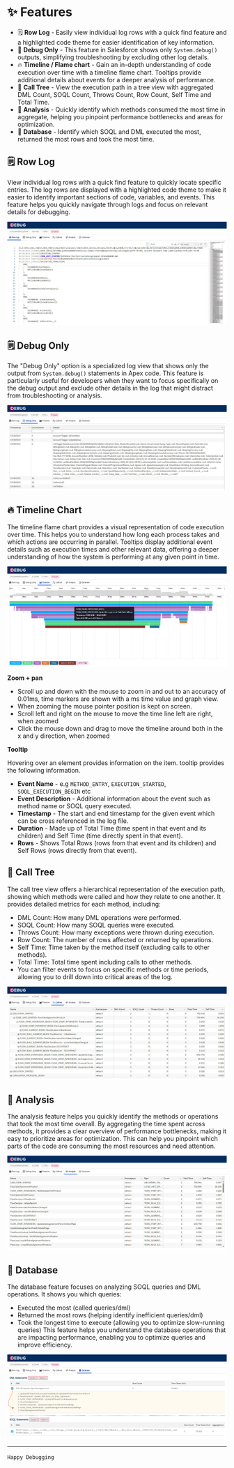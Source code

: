 # ✨ Features

- 🗒️ **Row Log** - Easily view individual log rows with a quick find feature and a highlighted code theme for easier identification of key information.
- 📝 **Debug Only** - This feature in Salesforce shows only `System.debug()` outputs, simplifying troubleshooting by excluding other log details.
- 🔥 **Timeline / Flame chart** - Gain an in-depth understanding of code execution over time with a timeline flame chart. Tooltips provide additional details about events for a deeper analysis of performance.
- 🌳 **Call Tree** - View the execution path in a tree view with aggregated DML Count, SOQL Count, Throws Count, Row Count, Self Time and Total Time.
- 🧠 **Analysis** - Quickly identify which methods consumed the most time in aggregate, helping you pinpoint performance bottlenecks and areas for optimization.
- 💾 **Database** - Identify which SOQL and DML executed the most, returned the most rows and took the most time.


## 🗒️ Row Log

View individual log rows with a quick find feature to quickly locate specific entries. The log rows are displayed with a highlighted code theme to make it easier to identify important sections of code, variables, and events. This feature helps you quickly navigate through logs and focus on relevant details for debugging.

![Row Log View](./media/row-log.jpg)

## 🗒️ Debug Only

The "Debug Only" option  is a specialized log view that shows only the output from `System.debug()` statements in Apex code. This feature is particularly useful for developers when they want to focus specifically on the debug output and exclude other details in the log that might distract from troubleshooting or analysis.

![Row Log View](./media/debug-only.jpg)

## 🔥 Timeline Chart

The timeline flame chart provides a visual representation of code execution over time. This helps you to understand how long each process takes and which actions are occurring in parallel. Tooltips display additional event details such as execution times and other relevant data, offering a deeper understanding of how the system is performing at any given point in time.

![Timeline View](./media/timeline.png)

**Zoom + pan**
- Scroll up and down with the mouse to zoom in and out to an accuracy of 0.01ms, time markers are shown with a ms time value and graph view.
- When zooming the mouse pointer position is kept on screen.
- Scroll left and right on the mouse to move the time line left are right, when zoomed
- Click the mouse down and drag to move the timeline around both in the x and y direction, when zoomed

**Tooltip**

Hovering over an element provides information on the item. tooltip provides the following information.
- **Event Name** - e.g `METHOD_ENTRY`, `EXECUTION_STARTED`, `SOQL_EXECUTION_BEGIN` etc
- **Event Description** - Additional information about the event such as method name or SOQL query executed.
- **Timestamp** - The start and end timestamp for the given event which can be cross referenced in the log file.
- **Duration** - Made up of Total Time (time spent in that event and its children) and Self Time (time directly spent in that event).
- **Rows** - Shows Total Rows (rows from that event and its children) and Self Rows (rows directly from that event).

## 🌳 Call Tree 

The call tree view offers a hierarchical representation of the execution path, showing which methods were called and how they relate to one another. It provides detailed metrics for each method, including:

- DML Count: How many DML operations were performed.
- SOQL Count: How many SOQL queries were executed.
- Throws Count: How many exceptions were thrown during execution.
- Row Count: The number of rows affected or returned by operations.
- Self Time: Time taken by the method itself (excluding calls to other methods).
- Total Time: Total time spent including calls to other methods.
- You can filter events to focus on specific methods or time periods, allowing you to drill down into critical areas of the log.

![Calltree View](./media/calltree.jpg)

## 🧠 Analysis

The analysis feature helps you quickly identify the methods or operations that took the most time overall. By aggregating the time spent across methods, it provides a clear overview of performance bottlenecks, making it easy to prioritize areas for optimization. This can help you pinpoint which parts of the code are consuming the most resources and need attention.

![Analysis View](./media/analysis.jpg)

## 💾 Database 

The database feature focuses on analyzing SOQL queries and DML operations. It shows you which queries:

- Executed the most (called queries/dml)
- Returned the most rows (helping identify inefficient queries/dml)
- Took the longest time to execute (allowing you to optimize slow-running queries) This feature helps you understand the database operations that are impacting performance, enabling you to optimize queries and improve efficiency.

![Database View](./media/database.jpg)

---

`Happy Debugging`

 
